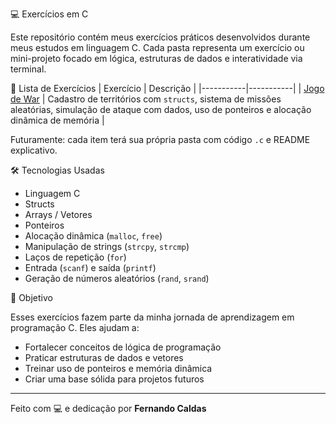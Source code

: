 💻 Exercícios em C

Este repositório contém meus exercícios práticos desenvolvidos durante meus estudos em linguagem C. Cada pasta representa um exercício ou mini-projeto focado em lógica, estruturas de dados e interatividade via terminal.

📁 Lista de Exercícios
| Exercício | Descrição |
|-----------|-----------|
| [Jogo de War](./exercicio-jogo-war-em-linguagem-C/) | Cadastro de territórios com `structs`, sistema de missões aleatórias, simulação de ataque com dados, uso de ponteiros e alocação dinâmica de memória |

Futuramente: cada item terá sua própria pasta com código `.c` e README explicativo.

🛠️ Tecnologias Usadas

- Linguagem C  
- Structs  
- Arrays / Vetores  
- Ponteiros  
- Alocação dinâmica (`malloc`, `free`)  
- Manipulação de strings (`strcpy`, `strcmp`)  
- Laços de repetição (`for`)  
- Entrada (`scanf`) e saída (`printf`)  
- Geração de números aleatórios (`rand`, `srand`)  

🚀 Objetivo

Esses exercícios fazem parte da minha jornada de aprendizagem em programação C. Eles ajudam a:

- Fortalecer conceitos de lógica de programação  
- Praticar estruturas de dados e vetores  
- Treinar uso de ponteiros e memória dinâmica  
- Criar uma base sólida para projetos futuros  

---

Feito com 💻 e dedicação por **Fernando Caldas**

